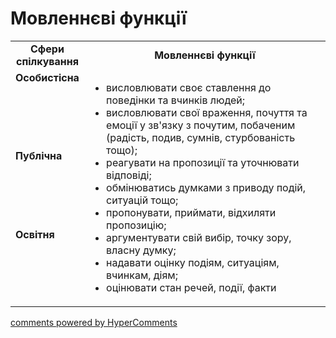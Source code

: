 <div id="hypercomments_widget" class="js-hypercomments-widget invisible"></div>

# Мовленнєві функції

<table>
  <tr>
    <td width="15%" align="center"><b>Сфери спілкування</b></td>
    <td width="85%" align="center"><b>Мовленнєві функції</b></td>
  </tr>
  <tr>
    <td width="15%" style="vertical-align:top !important;">
<b>Особистісна</b></td>
    <td width="85%" style="vertical-align:top !important;" rowspan="3">
<ul type="disc">
<li>висловлювати своє ставлення до поведінки та вчинків людей;</li>
<li>висловлювати свої враження, почуття та емоції у зв'язку з почутим, побаченим (радість, подив, сумнів, стурбованість тощо);</li>
<li>реагувати на пропозиції та уточнювати відповіді;</li>
<li>обмінюватись думками з приводу подій, ситуацій тощо;</li>
<li>пропонувати, приймати, відхиляти пропозицію;</li>
<li>аргументувати свій вибір, точку зору, власну думку;</li>
<li>надавати оцінку подіям, ситуаціям, вчинкам, діям;</li>
<li>оцінювати стан речей, події, факти</li>
</ul>
</td>
  </tr>
<tr>
    <td width="15%" style="vertical-align:top !important;">
<b>Публічна</b></td>
</tr>
<tr>
    <td width="15%" style="vertical-align:top !important;">
<b>Освітня</b></td>
</tr>
</table>

<div class="js-hypercomments-container">
    <a href="http://hypercomments.com" class="hc-link" title="comments widget">comments powered by HyperComments</a>
</div>